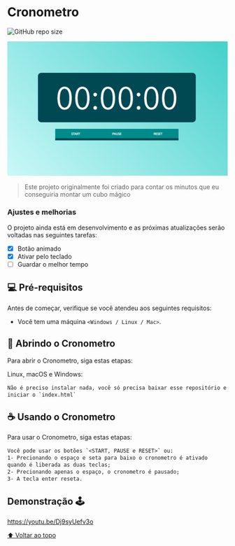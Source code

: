 # Cronometro

<!---Esses são exemplos. Veja https://shields.io para outras pessoas ou para personalizar este conjunto de escudos. Você pode querer incluir dependências, status do projeto e informações de licença aqui--->

![GitHub repo size](https://img.shields.io/github/repo-size/iuricode/README-template?style=for-the-badge)

<img src="print.png" alt="exemplo imagem">

> Este projeto originalmente foi criado para contar os minutos que eu conseguiria montar um cubo mágico

### Ajustes e melhorias

O projeto ainda está em desenvolvimento e as próximas atualizações serão voltadas nas seguintes tarefas:

- [x] Botão animado
- [x] Ativar pelo teclado
- [ ] Guardar o melhor tempo

## 💻 Pré-requisitos

Antes de começar, verifique se você atendeu aos seguintes requisitos:
* Você tem uma máquina `<Windows / Linux / Mac>`.

## 🚀 Abrindo o Cronometro

Para abrir o Cronometro, siga estas etapas:

Linux, macOS e Windows:
```
Não é preciso instalar nada, você só precisa baixar esse repositório e iniciar o `index.html`
```

## ☕ Usando o Cronometro

Para usar o Cronometro, siga estas etapas:
```
Você pode usar os botões `<START, PAUSE e RESET>` ou:
1- Precionando o espaço e seta para baixo o cronometro é ativado quando é liberada as duas teclas;
2- Precionando apenas o espaço, o cronometro é pausado;
3- A tecla enter reseta.
```

## Demonstração 🕹
https://youtu.be/Dj9syUefv3o


[⬆ Voltar ao topo](cronometro)<br>
